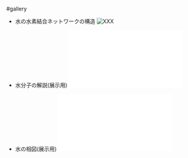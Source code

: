 #gallery

* 水の水素結合ネットワークの構造
![![XXX](20071010border.png)](20071010full.jpg)

* 水分子の解説(展示用)
![![XXX](20071010border2.png)](equiv.pdf)

* 水の相図(展示用)
![![XXX](20071010border3.png)](desktop.pdf)

<!--  -->








